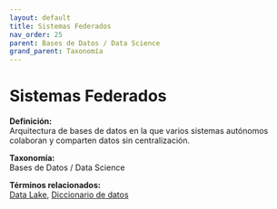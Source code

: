 ```yaml
---
layout: default
title: Sistemas Federados
nav_order: 25
parent: Bases de Datos / Data Science
grand_parent: Taxonomía
---
```


# Sistemas Federados

**Definición:**  
Arquitectura de bases de datos en la que varios sistemas autónomos colaboran y comparten datos sin centralización.

**Taxonomía:**  
Bases de Datos / Data Science

**Términos relacionados:**  
[Data Lake](https://maleniski.github.io/diccionario-angl-tec-mx/docs/taxonomia/bases--de--datos--/--data--science/data-lake.html), [Diccionario de datos](https://maleniski.github.io/diccionario-angl-tec-mx/docs/taxonomia/bases--de--datos--/--data--science/diccionario-de-datos.html)
